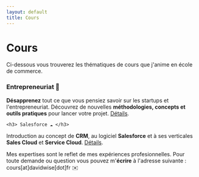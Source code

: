 ```yaml
---
layout: default
title: Cours
---
```


<div class="post">
	<h1 class="pageTitle">Cours</h1>

<p>Ci-dessous vous trouverez les thématiques de cours que j'anime en école de commerce.</p>

  <h3> Entrepreneuriat️ 🚀</h3>

   <p><b>Désapprenez</b> tout ce que vous pensiez savoir sur les startups et l'entrepreneuriat. Découvrez de nouvelles <b>méthodologies, concepts et outils pratiques</b> pour lancer votre projet. <a href="/startup">Détails</a>.</p>

	<h3> Salesforce ☁️ </h3>
  <p> Introduction au concept de <b>CRM</b>, au logiciel <b>Salesforce</b> et à ses verticales <b>Sales Cloud</b> et <b>Service Cloud</b>. <a href="/salesforce">Détails</a>.</p> 

 <p> Mes expertises sont le reflet de mes expériences profesionnelles. Pour toute demande ou question vous pouvez m'<b>écrire</b> à l'adresse suivante : cours[at]davidwise[dot]fr ✉️</p> 


